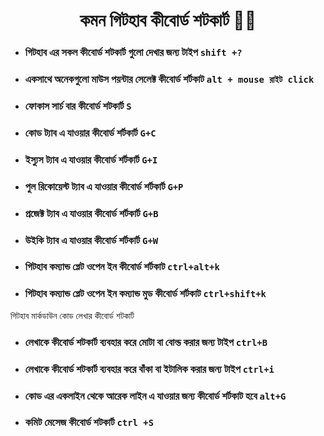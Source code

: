 <h1 align="center">কমন গিটহাব কীবোর্ড শটকার্ট 🐱‍👤</h1>


- ###  গিটহাব  এর সকল কীবোর্ড শটকার্ট গুলো দেখার জন্য টাইপ   `shift +?`

- ###   একসাথে অনেকগুলো মাউস পয়ন্টার সেলেক্ট  কীবোর্ড শর্টকাট  `alt + mouse রাইট click`

- ### ফোকাস সার্চ বার কীবোর্ড শটকার্ট  `S`

- ### কোড ট্যাব এ যাওয়ার কীবোর্ড শর্টকার্ট  `G+C`

- ### ইস্যুস ট্যাব এ যাওয়ার কীবোর্ড শর্টকার্ট  `G+I`

- ### পুল রিকোয়েস্ট ট্যাব এ যাওয়ার কীবোর্ড শর্টকার্ট  `G+P`

- ### প্রজেক্ট  ট্যাব এ যাওয়ার কীবোর্ড শর্টকার্ট  `G+B`

- ### উইকি  ট্যাব এ যাওয়ার কীবোর্ড শর্টকার্ট  `G+W`

- ###  গিটহাব কম্যান্ড প্লেট ওপেন ইন  কীবোর্ড শর্টকাট  `ctrl+alt+k`

- ###  গিটহাব কম্যান্ড প্লেট ওপেন ইন কম্যান্ড মুড কীবোর্ড শর্টকাট  `ctrl+shift+k`



গিটহাব মার্কডাউন কোড লেখার কীবোর্ড শটকার্ট

- ###  লেখাকে কীবোর্ড শটকার্ট ব্যবহার করে মোটা বা বোল্ড করার জন্য টাইপ  `ctrl+B`


- ###  লেখাকে কীবোর্ড শটকার্ট ব্যবহার করে বাঁকা বা ইটালিক করার জন্য টাইপ  `ctrl+i`

- ###  কোড এর একলাইন থেকে আরেক লাইন এ যাওয়ার জন্য কীবোর্ড শর্টকাট হবে  `alt+G`

- ###  কমিট মেসেজ কীবোর্ড শটকার্ট  `ctrl +S`
